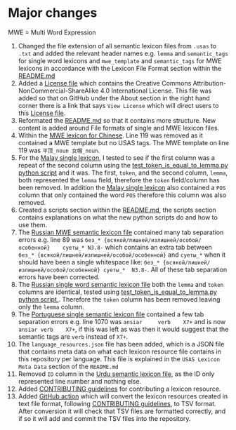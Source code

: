 # Major changes

MWE = Multi Word Expression

1. Changed the file extension of all semantic lexicon files from `.usas` to `.txt` and added the relevant header names e.g. `lemma` and `semantic_tags` for single word lexicons and `mwe_template` and `semantic_tags` for MWE lexicons in accordance with the Lexicon File Format section within the [README.md](./README.md)
2. Added a [License file](./LICENSE) which contains the Creative Commons Attribution-NonCommercial-ShareAlike 4.0 International License. This file was added so that on GitHub under the About section in the right hand corner there is a link that says `View License` which will direct users to this [License file](./LICENSE).
3. Reformated the [README.md](./README.md) so that it contains more structure. New content is added around File formats of single and MWE lexicon files.
4. Within the [MWE lexicon for Chinese](./Chinese/mwe-chi.tsv). Line 119 was removed as it contained a MWE template but no USAS tags. The MWE template on line 119 was `平顶_noun 女帽_noun`.
5. For the [Malay single lexicon](./Malay/semantic_laexicon_ms.tsv), I tested to see if the first column was a repeat of the second column using the [test_token_is_equal_to_lemma.py python script](./test_token_is_equal_to_lemma.py) and it was. The first, `token`, and the second column, `lemma`, both represented the `lemma` field, therefore the `token` field/column has been removed. In addition the [Malay single lexicon](./Malay/semantic_laexicon_ms.tsv) also contained a `POS` column that only contained the word `POS` therefore this column was also removed.
6. Created a scripts section within the [README.md](./README.md), the scripts section contains explanations on what the new python scripts do and how to use them.
7. The [Russian MWE semantic lexicon file](./Russian/mwe-rus.tsv) contained many tab separation errors e.g. line 89 was `без_* {всякой/лишней/излишней/особой/особенной}	суеты_*	N3.8-` which contains an extra tab between `без_* {всякой/лишней/излишней/особой/особенной}` and `суеты_*` when it should have been a single whitespace like: `без_* {всякой/лишней/излишней/особой/особенной} суеты_*	N3.8-`. All of these tab separation errors have been corrected.
8. The [Russian single word semantic lexicon file](./Russian/semantic_lexicon_rus.tsv) both the `lemma` and `token` columns are identical, tested using [test_token_is_equal_to_lemma.py python script.](./test_token_is_equal_to_lemma.py). Therefore the `token` column has been removed leaving only the `lemma` column.
9. The [Portuguese single semantic lexicon file](./Portuguese/semantic_lexicon_pt.tsv) contained a few tab separation errors e.g. line 1070 was `ansiar		verb	X7+` and is now `ansiar	verb	X7+`, if this was left as was then it would suggest that the semantic tags are `verb` instead of `X7+`.
10. The `language_resources.json` file has been added, which is a JSON file that contains meta data on what each lexicon resource file contains in this repository per language. This file is explained in the `USAS Lexicon Meta Data` section of the `README.md`
11. Removed `ID` column in the [Urdu semantic lexicon file](./Urdu/Urdu_Semantic_Lexicon.tsv), as the ID only represented line number and nothing else.
12. Added [CONTRIBUTING guidelines](./CONTRIBUTING.md) for contributing a lexicon resource.
13. Added [GitHub action](./.github/workflows/ci.yml) which will convert the lexicon resources created in text file format, following [CONTRIBUTING guidelines](./CONTRIBUTING.md), to TSV format. After conversion it will check that TSV files are formatted correctly, and if so it will add and commit the TSV files into the repository.